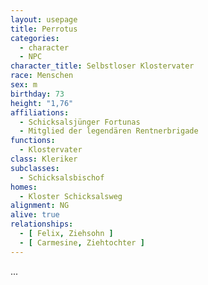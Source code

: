 ```yaml
---
layout: usepage
title: Perrotus
categories:
  - character
  - NPC
character_title: Selbstloser Klostervater
race: Menschen
sex: m
birthday: 73
height: "1,76"
affiliations:
  - Schicksalsjünger Fortunas
  - Mitglied der legendären Rentnerbrigade
functions:
  - Klostervater
class: Kleriker
subclasses:
  - Schicksalsbischof
homes:
  - Kloster Schicksalsweg
alignment: NG
alive: true
relationships:
  - [ Felix, Ziehsohn ]
  - [ Carmesine, Ziehtochter ]
---
```


...